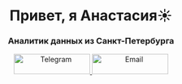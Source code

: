 <h1 align="center">Привет, я Анастасия</a>☀️
<h3 align="center">Аналитик данных из Санкт-Петербурга</h3>
<div align="center">
    <a href="https://t.me/anastakuzz">
        <img height="40" width="150" src="https://img.shields.io/badge/Telegram-26A5E4?style=for-the-badge&logo=telegram&logoColor=white" alt="Telegram">
    </a>
    <a href="mailto:anmegamis@gmail.com">
        <img height="40" width="150" src="https://img.shields.io/badge/Gmail-D14836?style=for-the-badge&logo=gmail&logoColor=white" alt="Email">
    </a>
</div>
